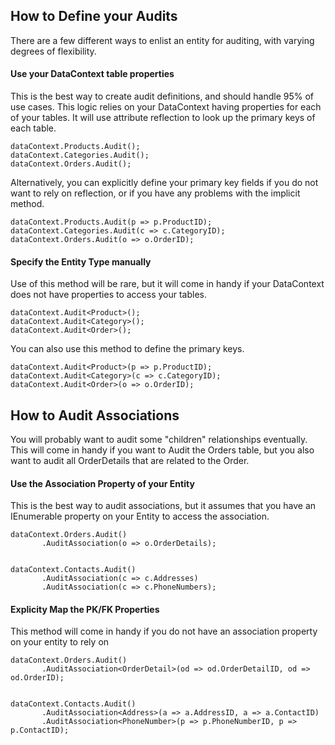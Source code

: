 ## How to Define your Audits
There are a few different ways to enlist an entity for auditing, with varying degrees of flexibility.

#### Use your DataContext table properties
This is the best way to create audit definitions, and should handle 95% of use cases. This logic relies on your DataContext having properties for each of your tables. It will use attribute reflection to look up the primary keys of each table.
```
dataContext.Products.Audit();
dataContext.Categories.Audit();
dataContext.Orders.Audit();
```

Alternatively, you can explicitly define your primary key fields if you do not want to rely on reflection, or if you have any problems with the implicit method.
```
dataContext.Products.Audit(p => p.ProductID);
dataContext.Categories.Audit(c => c.CategoryID);
dataContext.Orders.Audit(o => o.OrderID);
```

#### Specify the Entity Type manually
Use of this method will be rare, but it will come in handy if your DataContext does not have properties to access your tables.
```
dataContext.Audit<Product>();
dataContext.Audit<Category>();
dataContext.Audit<Order>();
```

You can also use this method to define the primary keys.
```
dataContext.Audit<Product>(p => p.ProductID);
dataContext.Audit<Category>(c => c.CategoryID);
dataContext.Audit<Order>(o => o.OrderID);
```


## How to Audit Associations
You will probably want to audit some "children" relationships eventually. This will come in handy if you want to Audit the Orders table, but you also want to audit all OrderDetails that are related to the Order.

#### Use the Association Property of your Entity
This is the best way to audit associations, but it assumes that you have an IEnumerable property on your Entity to access the association.
```
dataContext.Orders.Audit()
       .AuditAssociation(o => o.OrderDetails);


dataContext.Contacts.Audit()
       .AuditAssociation(c => c.Addresses)
       .AuditAssociation(c => c.PhoneNumbers);
```

#### Explicity Map the PK/FK Properties
This method will come in handy if you do not have an association property on your entity to rely on
```
dataContext.Orders.Audit()
       .AuditAssociation<OrderDetail>(od => od.OrderDetailID, od => od.OrderID);


dataContext.Contacts.Audit()
       .AuditAssociation<Address>(a => a.AddressID, a => a.ContactID)
       .AuditAssociation<PhoneNumber>(p => p.PhoneNumberID, p => p.ContactID);
```
